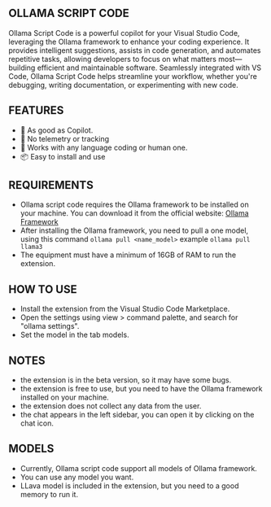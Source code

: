 ## OLLAMA SCRIPT CODE

Ollama Script Code is a powerful copilot for your Visual Studio Code, leveraging the Ollama framework to enhance your coding experience.
It provides intelligent suggestions, assists in code generation, and automates repetitive tasks, allowing developers
to focus on what matters most—building efficient and maintainable software. Seamlessly integrated with VS Code,
Ollama Script Code helps streamline your workflow, whether you're debugging, writing documentation, or experimenting with new code.

## FEATURES

- 🚀 As good as Copilot.
- 🔐 No telemetry or tracking
- 🔬 Works with any language coding or human one.
- 📦 Easy to install and use

## REQUIREMENTS

- Ollama script code requires the Ollama framework to be installed on your machine. You can download it from the official website: [Ollama Framework](https://ollama.com)
- After installing the Ollama framework, you need to pull a one model, using this command `ollama pull <name_model>` example `ollama pull llama3`
- The equipment must have a minimum of 16GB of RAM to run the extension.

## HOW TO USE

- Install the extension from the Visual Studio Code Marketplace.
- Open the settings using view > command palette, and search for "ollama settings".
- Set the model in the tab models.

## NOTES

- the extension is in the beta version, so it may have some bugs.
- the extension is free to use, but you need to have the Ollama framework installed on your machine.
- the extension does not collect any data from the user.
- the chat appears in the left sidebar, you can open it by clicking on the chat icon.

## MODELS

- Currently, Ollama script code support all models of Ollama framework.
- You can use any model you want.
- LLava model is included in the extension, but you need to a good memory to run it.
